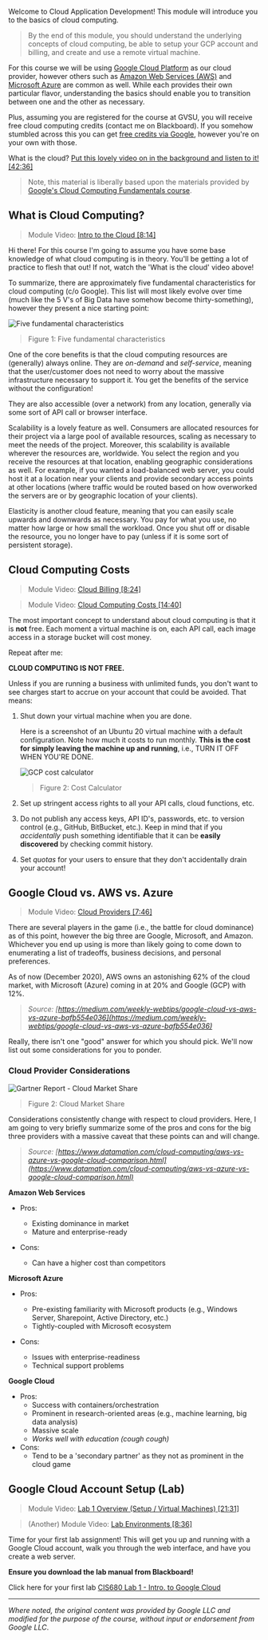 Welcome to Cloud Application Development!  This module will introduce you to the basics of cloud computing.

> By the end of this module, you should understand the underlying concepts of cloud computing, be able to setup your GCP account and billing, and create and use a remote virtual machine.

For this course we will be using [Google Cloud Platform](https://cloud.google.com/) as our cloud provider, however others such as [Amazon Web Services (AWS)](https://aws.amazon.com/) and [Microsoft Azure](https://azure.microsoft.com/) are common as well.  While each provides their own particular flavor, understanding the basics should enable you to transition between one and the other as necessary.

Plus, assuming you are registered for the course at GVSU, you will receive free cloud computing credits (contact me on Blackboard).  If you somehow stumbled across this you can get [free credits via Google](https://cloud.google.com/free), however you're on your own with those.

What is the cloud?  [Put this lovely video on in the background and listen to it! [42:36]](https://www.youtube.com/watch?v=JtUIQz_EkUw)

> Note, this material is liberally based upon the materials provided by [Google's Cloud Computing Fundamentals course](https://edu.google.com/programs/cloud-computing-curriculum/?modal_active=none).

## What is Cloud Computing?

> Module Video: <a href="https://youtu.be/AtRZiBrxKnI" target="_blank">Intro to the Cloud [8:14]</a>

Hi there!  For this course I'm going to assume you have some base knowledge of what cloud computing is in theory.  You'll be getting a lot of practice to flesh that out! If not, watch the 'What is the cloud' video above!

To summarize, there are approximately five fundamental characteristics for cloud computing (c/o Google).  This list will most likely evolve over time (much like the 5 V's of Big Data have somehow become thirty-something), however they present a nice starting point:

![Five fundamental characteristics](/CloudAppsDev/assets/images/1-characteristics.png "Five fundamental characteristics")

> Figure 1: Five fundamental characteristics

One of the core benefits is that the cloud computing resources are (generally) always online.  They are *on-demand* and *self-service*, meaning that the user/customer does not need to worry about the massive infrastructure necessary to support it.  You get the benefits of the service without the configuration!

They are also accessible (over a network) from any location, generally via some sort of API call or browser interface.

Scalability is a lovely feature as well.  Consumers are allocated resources for their project via a large pool of available resources, scaling as necessary to meet the needs of the project.  Moreover, this scalability is available wherever the resources are, worldwide.  You select the region and you receive the resources at that location, enabling geographic considerations as well.  For example, if you wanted a load-balanced web server, you could host it at a location near your clients and provide secondary access points at other locations (where traffic would be routed based on how overworked the servers are or by geographic location of your clients).

Elasticity is another cloud feature, meaning that you can easily scale upwards and downwards as necessary.  You pay for what you use, no matter how large or how small the workload.  Once you shut off or disable the resource, you no longer have to pay (unless if it is some sort of persistent storage).

## Cloud Computing Costs

> Module Video: <a href="https://youtu.be/V4hIVODKm20" target="_blank">Cloud Billing [8:24]</a>

> Module Video: <a href="https://youtu.be/huFVLTuPbrs" target="_blank">Cloud Computing Costs [14:40]</a>

The most important concept to understand about cloud computing is that it is **not** free.  Each moment a virtual machine is on, each API call, each image access in a storage bucket will cost money.  

Repeat after me:

**CLOUD COMPUTING IS NOT FREE.**

Unless if you are running a business with unlimited funds, you don't want to see charges start to accrue on your account that could be avoided.  That means:

1. Shut down your virtual machine when you are done.

    Here is a screenshot of an Ubuntu 20 virtual machine with a default configuration.  Note how much it costs to run monthly.  **This is the cost for simply leaving the machine up and running**, i.e., TURN IT OFF WHEN YOU'RE DONE.

    ![GCP cost calculator](/CloudAppsDev/assets/images/1-costs.png "GCP cost calculator")

    > Figure 2: Cost Calculator

2. Set up stringent access rights to all your API calls, cloud functions, etc.
3. Do not publish any access keys, API ID's, passwords, etc. to version control (e.g., GitHub, BitBucket, etc.).  Keep in mind that if you *accidentally* push something identifiable that it can be **easily discovered** by checking commit history.  
4. Set *quotas* for your users to ensure that they don't accidentally drain your account!

## Google Cloud vs. AWS vs. Azure

> Module Video: <a href="https://youtu.be/NvYXa7RM658" target="_blank">Cloud Providers [7:46]</a>

There are several players in the game (i.e., the battle for cloud dominance) as of this point, however the big three are Google, Microsoft, and Amazon.  Whichever you end up using is more than likely going to come down to enumerating a list of tradeoffs, business decisions, and personal preferences.  

As of now (December 2020), AWS owns an astonishing 62% of the cloud market, with Microsoft (Azure) coming in at 20% and Google (GCP) with 12%.  

> *Source: [https://medium.com/weekly-webtips/google-cloud-vs-aws-vs-azure-bafb554e036](https://medium.com/weekly-webtips/google-cloud-vs-aws-vs-azure-bafb554e036)*

Really, there isn't one "good" answer for which you should pick.  We'll now list out some considerations for you to ponder.

### Cloud Provider Considerations

![Gartner Report - Cloud Market Share](/CloudAppsDev/assets/images/Cloud-Gartner-report.png "Gartner Report - Cloud Market Share")

> Figure 2: Cloud Market Share

Considerations consistently change with respect to cloud providers.  Here, I am going to very briefly summarize some of the pros and cons for the big three providers with a massive caveat that these points can and will change.  

> *Source: [https://www.datamation.com/cloud-computing/aws-vs-azure-vs-google-cloud-comparison.html](https://www.datamation.com/cloud-computing/aws-vs-azure-vs-google-cloud-comparison.html)*

**Amazon Web Services**

* Pros:
  - Existing dominance in market
  - Mature and enterprise-ready
  
* Cons:
  - Can have a higher cost than competitors

**Microsoft Azure**

* Pros:
  - Pre-existing familiarity with Microsoft products (e.g., Windows Server, Sharepoint, Active Directory, etc.)
  - Tightly-coupled with Microsoft ecosystem

* Cons:
  - Issues with enterprise-readiness
  - Technical support problems

**Google Cloud**

* Pros:
  - Success with containers/orchestration
  - Prominent in research-oriented areas (e.g., machine learning, big data analysis)
  - Massive scale
  - *Works well with education (cough cough)*
* Cons:
  - Tend to be a 'secondary partner' as they not as prominent in the cloud game


## Google Cloud Account Setup (Lab)

> Module Video: <a href="https://youtu.be/IImFXvMWzM8" target="_blank">Lab 1 Overview (Setup / Virtual Machines) [21:31]</a>

> (Another) Module Video: <a href="https://youtu.be/PEjyIlvl-88" target="_blank">Lab Environments [8:36]</a>

Time for your first lab assignment!  This will get you up and running with a Google Cloud account, walk you through the web interface, and have you create a web server.  

**Ensure you download the lab manual from Blackboard!**

Click here for your first lab [CIS680 Lab 1 - Intro. to Google Cloud](https://efredericks.github.io/CloudAppsDev/codelabs/CIS680-Lab1-Setup)

---

*Where noted, the original content was provided by Google LLC and modified for the purpose of the course, without input or endorsement from Google LLC*.